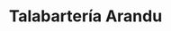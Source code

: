 ---
title: "Talabartería Arandu"
url: /ciudad-autonoma-de-buenos-aires/talabarteria-arandu/
shop: cuero
---